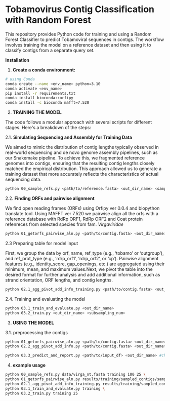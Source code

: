 # Tobamovirus Contig Classification with Random Forest

This repository provides Python code for training and using a Random Forest Classifier to predict Tobamoviral sequences in contigs. The workflow involves training the model on a reference dataset and then using it to classify contigs from a separate query set.

**Installation**

1.  **Create a conda environment:**

```bash
# using Conda
conda create --name <env_name> python=3.10
conda activate <env_name> 
pip install -r requirements.txt 
conda install bioconda::orfipy 
conda install -c bioconda mafft=7.520 
```
2. **TRAINING THE MODEL**

The code follows a modular approach with several scripts for different stages. Here's a breakdown of the steps:

2.1. **Simulating Sequencing and Assembly for Training Data**

We aimed to mimic the distribution of contig lengths typically observed in real-world sequencing and de novo genome assembly pipelines, such as our Snakemake pipeline. To achieve this, we fragmented reference genomes into contigs, ensuring that the resulting contig lengths closely matched the empirical distribution. This approach allowed us to generate a training dataset that more accurately reflects the characteristics of actual sequencing data.

```bash
python 00_sample_refs.py <path/to/reference.fasta> <out_dir_name> <sampling_num> <subsampling_num> 
```

2.2. **Finding ORFs and pairwise alignment**

We find open reading frames (ORFs) using Orfipy ver 0.0.4 and biopython translate tool. Using MAFFT ver 7.520 we pairwise align all the orfs with a reference database with RdRp ORF1, RdRp ORF2 and Coat protein refenreces from selected species from fam. *Virgaviridae*

```bash
python 01_getorfs_pairwise_aln.py <path/to/contig.fasta> <out_dir_name> <contig_orientation>
```

2.3 Preparing table for model input

First, we group the data by orf_name, ref_type (e.g., ‘tobamo’ or ‘outgroup’), and ref_prot_type (e.g., ‘rdrp_orf1’, ‘rdrp_orf2’, or ‘cp’). Pairwise alignment features (e.g., identity_score, gap_openings, etc.) are aggregated using their minimum, mean, and maximum values.Next, we pivot the table into the desired format for further analysis and add additional information, such as strand orientation, ORF lengths, and contig lengths.

```bash
python 02.1_agg_pivot_add_info_training.py <path/to/contig.fasta> <out_dir_name> 
```

2.4. Training and evaluating the model

```bash
python 03.1_train_and_evaluate.py <out_dir_name> 
python 03.2_train.py <out_dir_name> <subsampling_num> 
```

3. **USING THE MODEL**

3.1.  preprocessing the contigs 
```bash
python 01_getorfs_pairwise_aln.py <path/to/contig.fasta> <out_dir_name> <contig_orientation> \
python 02.2_agg_pivot_add_info.py <path/to/contig.fasta> <out_dir_name> \
```

```bash
python 03.3_predict_and_report.py <path/to/input_df> <out_dir_name> #change dataset specific details in script
```

4. **example usage**
```bash
python 00_sample_refs.py data/virga_nt.fasta training 100 25 \
python 01_getorfs_pairwise_aln.py results/training/sampled_contigs/sampled_contigs_25.fasta training unknown \
python 02.1_agg_pivot_add_info_training.py results/training/sampled_contigs/sampled_contigs_25.fasta training \
python 03.1_train_and_evaluate.py training \
python 03.2_train.py training 25
```